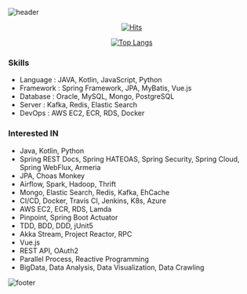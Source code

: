 <!-- Github Profile Readme로 프로필 꾸미기 : https://zzsza.github.io/development/2020/07/10/make-github-profile-readme/ -->

<!-- github theme -->
  ![header](https://capsule-render.vercel.app/api?type=slice&color=e0f0e3&height=150&section=header&text=Choi%20Yong%20Seok&fontSize=45)


<!-- hits count : https://hits.seeyoufarm.com/ -->
<div align=center>
    
  [![Hits](https://hits.seeyoufarm.com/api/count/incr/badge.svg?url=https%3A%2F%2Fgithub.com%2Fchoi-ys&count_bg=%2379C83D&title_bg=%23555555&icon=&icon_color=%23E7E7E7&title=hits&edge_flat=false)](https://hits.seeyoufarm.com)

</div>


<!-- Committed Top Lang -->
<div align=center>
  
  [![Top Langs](https://github-readme-stats.vercel.app/api/top-langs/?username=choi-ys&layout=compact)](https://github.com/choi-ys?tab=repositories)

</div>


### Skills
 - Language : JAVA, Kotlin, JavaScript, Python
 - Framework : Spring Framework, JPA, MyBatis, Vue.js
 - Database : Oracle, MySQL, Mongo, PostgreSQL
 - Server : Kafka, Redis, Elastic Search
 - DevOps : AWS EC2, ECR, RDS, Docker
 
### Interested IN
 - Java, Kotlin, Python
 - Spring REST Docs, Spring HATEOAS, Spring Security, Spring Cloud, Spring WebFlux, Armeria
 - JPA, Choas Monkey
 - Airflow, Spark, Hadoop, Thrift
 - Mongo, Elastic Search, Redis, Kafka, EhCache
 - CI/CD, Docker, Travis CI, Jenkins, K8s, Azure
 - AWS EC2, ECR, RDS, Lamda
 - Pinpoint, Spring Boot Actuator
 - TDD, BDD, DDD, jUnit5
 - Akka Stream, Project Reactor, RPC
 - Vue.js
 - REST API, OAuth2
 - Parallel Process, Reactive Programming
 - BigData, Data Analysis, Data Visualization, Data Crawling


![footer](https://capsule-render.vercel.app/api?section=footer&type=slice&color=e0f0e3)

